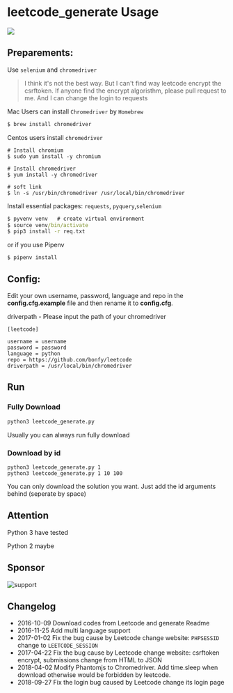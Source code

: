 # leetcode_generate Usage

![](https://github.com/bonfy/leetcode/blob/master/demo/leetcode.gif)

## Preparements:

Use `selenium` and `chromedriver`

> I think it's not the best way. But I can't find way leetcode encrypt the csrftoken.
> If anyone find the encrypt algoristhm, please pull request to me. And I can change the login to requests

Mac Users can install `Chromedriver` by `Homebrew`

``` cmd
$ brew install chromedriver
```

Centos users install `chromedriver`

```
# Install chromium
$ sudo yum install -y chromium

# Install chromedriver
$ yum install -y chromedriver

# soft link
$ ln -s /usr/bin/chromedriver /usr/local/bin/chromedriver
```

Install essential packages: `requests`, `pyquery`,`selenium`
```cmd
$ pyvenv venv   # create virtual environment
$ source venv/bin/activate
$ pip3 install -r req.txt
```
or if you use Pipenv

```
$ pipenv install
```

## Config:

Edit your own username, password, language and repo in the **config.cfg.example** file and then rename it to **config.cfg**.

driverpath - Please input the path of your chromedriver

```
[leetcode]

username = username
password = password
language = python
repo = https://github.com/bonfy/leetcode
driverpath = /usr/local/bin/chromedriver
```

## Run

### Fully Download
```cmd
python3 leetcode_generate.py
```
Usually you can always run fully download

### Download by id
```
python3 leetcode_generate.py 1
python3 leetcode_generate.py 1 10 100
```
You can only download the solution you want.
Just add the id arguments behind (seperate by space)


## Attention
Python 3 have tested

Python 2 maybe

## Sponsor

![support](http://7i7k6w.com1.z0.glb.clouddn.com/weixin_alipay_new.jpg)

## Changelog

- 2016-10-09 Download codes from Leetcode and generate Readme
- 2016-11-25 Add multi language support
- 2017-01-02 Fix the bug cause by Leetcode change website: `PHPSESSID` change to `LEETCODE_SESSION`
- 2017-04-22 Fix the bug cause by Leetcode change website: csrftoken encrypt, submissions change from HTML to JSON
- 2018-04-02 Modify Phantomjs to Chromedriver. Add time.sleep when download otherwise would be forbidden by leetcode.
- 2018-09-27 Fix the login bug caused by Leetcode change its login page